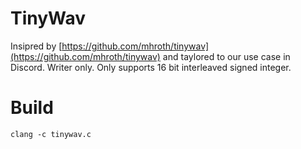 TinyWav
======= 

Insipred by [https://github.com/mhroth/tinywav](https://github.com/mhroth/tinywav) and taylored to our use case in Discord. Writer only. Only supports 16 bit interleaved signed integer.

Build
=====

    clang -c tinywav.c 
